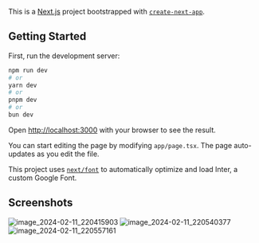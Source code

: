 This is a [Next.js](https://nextjs.org/) project bootstrapped with [`create-next-app`](https://github.com/vercel/next.js/tree/canary/packages/create-next-app).

## Getting Started

First, run the development server:

```bash
npm run dev
# or
yarn dev
# or
pnpm dev
# or
bun dev
```

Open [http://localhost:3000](http://localhost:3000) with your browser to see the result.

You can start editing the page by modifying `app/page.tsx`. The page auto-updates as you edit the file.

This project uses [`next/font`](https://nextjs.org/docs/basic-features/font-optimization) to automatically optimize and load Inter, a custom Google Font.

## Screenshots
![image_2024-02-11_220415903](https://github.com/Sayed-Snow/frontend-4MM/assets/80715156/a81739bb-b01d-4cbc-af72-1e76438fdf63)
![image_2024-02-11_220540377](https://github.com/Sayed-Snow/frontend-4MM/assets/80715156/2025a792-1332-47d3-a692-0f8d13a88bc8)
![image_2024-02-11_220557161](https://github.com/Sayed-Snow/frontend-4MM/assets/80715156/1dd5827a-b6fb-467a-a4b6-d3f0280f589c)
